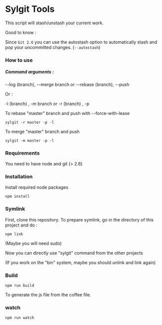 # Sylgit Tools

This script will stash/unstash your current work.

Good to know :

Since `Git 2.6` you can use the autostash option to automatically stash and pop your uncommitted changes. (`--autostash`)

### How to use

##### Command arguments :

--log (branch), --merge branch or --rebase (branch), --push

Or :

 -l (branch)  ,  -m branch     or  -r (branch)     ,  -p

To rebase "master" branch and push with --force-with-lease

```
sylgit -r master -p -l
```

To merge "master" branch and push

```
sylgit -m master -p -l
```

### Requirements

You need to have node and git (> 2.6)

### Installation

Install required node packages

```
npm install
```

### Symlink

First, clone this repository.
To prepare symlink, go in the directory of this project and do :

```
npm link
```

(Maybe you will need sudo)

Now you can directly use "sylgit" command from the other projects

(If you work on the "bin" system, maybe you should unlink and link again)

### Build

```
npm run build
```

To generate the js file from the coffee file.

### watch

```
npm run watch
```
